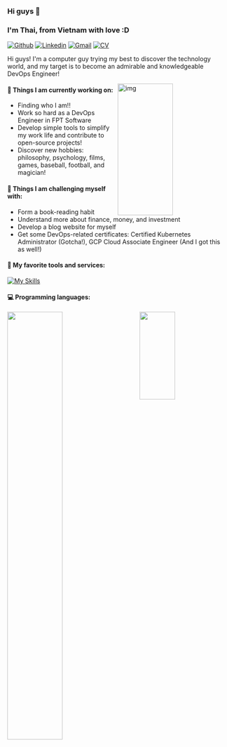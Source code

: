 ### Hi guys 👋 
### I'm Thai, from Vietnam with love :D

[![Github](https://img.shields.io/badge/-Github-000?style=flat&logo=Github&logoColor=white)](https://github.com/thainm-uet)
[![Linkedin](https://img.shields.io/badge/-LinkedIn-blue?style=flat&logo=Linkedin&logoColor=white)](https://www.linkedin.com/in/thainm-uet)
[![Gmail](https://img.shields.io/badge/-Gmail-c14438?style=flat&logo=Gmail&logoColor=white)](mailto:thainm.uet@gmail.com)
[![CV](https://img.shields.io/badge/Curriculum_Vitae-purple)](https://thainm.site)

Hi guys! I'm a computer guy trying my best to discover the technology world, and my target is to become an admirable and knowledgeable DevOps Engineer!

<img align="right" alt="img" src="https://github.com/thainm-uet/thainm-uet/blob/main/its-devops.png" width="50%" height="300px" />


#### 🌱 Things I am currently working on: 
- Finding who I am!!
- Work so hard as a DevOps Engineer in FPT Software
- Develop simple tools to simplify my work life and contribute to open-source projects!
- Discover new hobbies: philosophy, psychology, films, games, baseball, football, and magician!

#### 💪 Things I am challenging myself with:
- Form a book-reading habit
- Understand more about finance, money, and investment
- Develop a blog website for myself
- Get some DevOps-related certificates: Certified Kubernetes Administrator (Gotcha!), GCP Cloud Associate Engineer (And I got this as well!)

#### 🧰 My favorite tools and services: 

[![My Skills](https://skillicons.dev/icons?i=aws,gcp,azure,kubernetes,docker,linux,prometheus,ansible,jenkins,githubactions,gitlab,nginx,django,python,golang,bash,datadog&perline=8)](https://skillicons.dev)

#### 💻 Programming languages: 

<div>
	<img width="50%" align='left'  src="https://github-readme-stats.vercel.app/api?username=thai-nm&show_icons=true&theme=gruvbox&count_private=true" />
	<img width="40%" height='200px' align='right'  src="https://github-readme-stats.vercel.app/api/top-langs/?username=thai-nm&layout=compact&theme=gruvbox&count_private=true&show_icon=true" />
</div>

